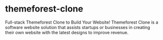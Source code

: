 # themeforest-clone
Full-stack Themeforest Clone to Build Your Website! Themeforest Clone is a software website solution that assists startups or businesses in creating their own website with the latest designs to improve revenue.
